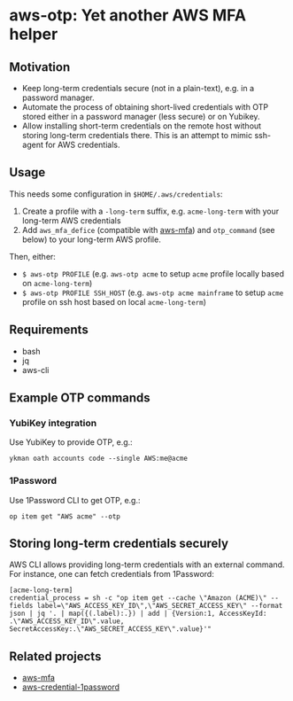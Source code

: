 # aws-otp: Yet another AWS MFA helper

## Motivation

* Keep long-term credentials secure (not in a plain-text), e.g. in a password manager.
* Automate the process of obtaining short-lived credentials with OTP stored either in a password manager (less secure) or on Yubikey.
* Allow installing short-term credentials on the remote host without storing long-term credentials there. This is an attempt to mimic ssh-agent for AWS credentials.

## Usage

This needs some configuration in `$HOME/.aws/credentials`:

1. Create a profile with a `-long-term` suffix, e.g. `acme-long-term` with your long-term AWS credentials
2. Add `aws_mfa_defice` (compatible with [aws-mfa](https://github.com/broamski/aws-mfa)) and `otp_command`  (see below) to your long-term AWS profile.

Then, either:
* `$ aws-otp PROFILE` (e.g. `aws-otp acme` to setup `acme` profile locally based on `acme-long-term`)
* `$ aws-otp PROFILE SSH_HOST` (e.g. `aws-otp acme mainframe` to setup `acme` profile on ssh host based on local `acme-long-term`)

## Requirements

* bash
* jq
* aws-cli

## Example OTP commands

### YubiKey integration

Use YubiKey to provide OTP, e.g.:

```shell
ykman oath accounts code --single AWS:me@acme
```

### 1Password

Use 1Password CLI to get OTP, e.g.:

```shell
op item get "AWS acme" --otp
```

## Storing long-term credentials securely

AWS CLI allows providing long-term credentials with an external command. For instance, one can fetch credentials from 1Password:

```
[acme-long-term]
credential_process = sh -c "op item get --cache \"Amazon (ACME)\" --fields label=\"AWS_ACCESS_KEY_ID\",\"AWS_SECRET_ACCESS_KEY\" --format json | jq '. | map({(.label):.}) | add | {Version:1, AccessKeyId: .\"AWS_ACCESS_KEY_ID\".value, SecretAccessKey:.\"AWS_SECRET_ACCESS_KEY\".value}'"
```

## Related projects

* [aws-mfa](https://github.com/broamski/aws-mfa)
* [aws-credential-1password](https://github.com/claui/aws-credential-1password)
